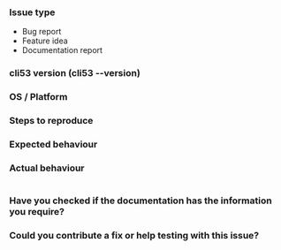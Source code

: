### Issue type
<!--- Pick one below and delete the rest: -->
 - Bug report
 - Feature idea
 - Documentation report

### cli53 version (cli53 --version)

### OS / Platform

### Steps to reproduce
<!--
  For bugs, show exactly how to reproduce the problem.
  For new features, show how the feature would be used.

  Please include full commands and/or bind files that demonstrate the issue, along with the output.  
  If it's a bug I really do need reproduction steps, otherwise your issue will likely be flatly closed!
  If it's the case it is not reliably reproduceable, please do say that :-)
  -->

### Expected behaviour
<!--- What did you expect to happen when running the steps above? -->

### Actual behaviour
<!--- What actually happened? If possible run with extra verbosity (-v), but DO anonymous details. -->

<!--- Paste verbatim command output between quotes below -->
```

```

### Have you checked if the documentation has the information you require?

<!--
  Please ensure you've checked: https://github.com/barnybug/cli53/blob/master/README.md
  And also 'cli53 command --help' for the relevant command.
  -->

### Could you contribute a fix or help testing with this issue?
